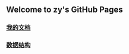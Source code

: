 ## Welcome to zy's GitHub Pages

<!-- ### [github style](./guid.md) -->

### [我的文档](https://zy13.github.io/docs/)
### [数据结构](./book/数据结构.html)
